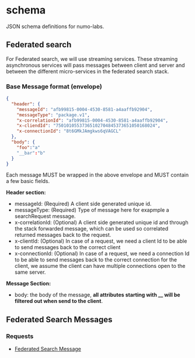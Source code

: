 # schema
JSON schema definitions for numo-labs.

## Federated search

For Federated search, we will use streaming services. These streaming asynchronous services will pass messages between client and server and between the different micro-services in the federated search stack. 

### Base Message format (envelope)

``` JSON
{
  "header": {
    "messageId": "afb99815-0004-4530-8581-a4aaffb92904",
    "messageType": "package.v1",
    "x-correlationId": "afb99815-0004-4530-8581-a4aaffb92904",
    "x-cliendId": "75010105537365102704845373651050168024",
    "x-connectionId": "8t6GMkJAmgkws6qVAGCL"
  },
  "body": {
    "foo":"a"
    "__bar":"b"
  }
}
```
Each message MUST be wrapped in the above envelope and MUST contain a few basic fields. 

__Header section:__

* messageId: (Required) A client side generated unique id.
* messageType: (Required) Type of message here for exapmple a searchRequest message.
* x-correlationId: (Optional) A client side generated unique id and through the stack forwarded message, which can be used so correlated returned messages back to the request.
* x-clientId: (Optional) In case of a request, we need a client Id to be able to send messages back to the correct client
* x-connectionId: (Optional) In case of a request, we need a connection Id to be able to send messages back to the correct connection for the client, we assume the client can have multiple connections open to the same server. 

__Message Section:__ 

* body: the body of the message, __all attributes starting with __ will be filtered out when send to the client__. 

## Federated Search Messages

### Requests
* [Federated Search Message](./schemas/federatedSearch.md)

